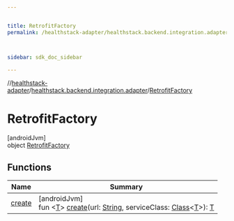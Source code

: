 ```yaml
---


title: RetrofitFactory
permalink: /healthstack-adapter/healthstack.backend.integration.adapter/-retrofit-factory/index.html



sidebar: sdk_doc_sidebar

---
```



//[healthstack-adapter](/healthstack-adapter.html)/[healthstack.backend.integration.adapter](../index.html)/[RetrofitFactory](index.html)



# RetrofitFactory



[androidJvm]\
object [RetrofitFactory](index.html)



## Functions


| Name | Summary |
|---|---|
| [create](create.html) | [androidJvm]<br>fun &lt;[T](create.html)&gt; [create](create.html)(url: [String](https://kotlinlang.org/api/latest/jvm/stdlib/kotlin/-string/index.html), serviceClass: [Class](https://developer.android.com/reference/kotlin/java/lang/Class.html)&lt;[T](create.html)&gt;): [T](create.html) |



